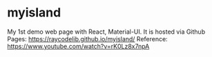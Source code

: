 # myisland
My 1st demo web page with React, Material-UI.
It is hosted via Github Pages: https://raycodelib.github.io/myisland/
Reference:
https://www.youtube.com/watch?v=rK0Lz8x7npA
